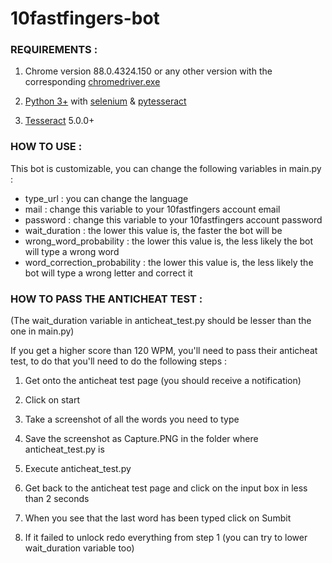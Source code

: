 # 10fastfingers-bot

### REQUIREMENTS :

1. Chrome version 88.0.4324.150 or any other version with the corresponding [chromedriver.exe](https://chromedriver.chromium.org/)

2. [Python 3+](python.org) with [selenium](https://chromedriver.chromium.org/) & [pytesseract](https://pypi.org/project/pytesseract/)

3. [Tesseract](https://digi.bib.uni-mannheim.de/tesseract/) 5.0.0+

### HOW TO USE :

This bot is customizable, you can change the following variables in main.py :
- type_url : you can change the language
- mail : change this variable to your 10fastfingers account email
- password : change this variable to your 10fastfingers account password
- wait_duration : the lower this value is, the faster the bot will be
- wrong_word_probability : the lower this value is, the less likely the bot will type a wrong word
- word_correction_probability : the lower this value is, the less likely the bot will type a wrong letter and correct it

### HOW TO PASS THE ANTICHEAT TEST :

(The wait_duration variable in anticheat_test.py should be lesser than the one in main.py)

If you get a higher score than 120 WPM, you'll need to pass their anticheat test, to do that you'll need to do the following steps :

1. Get onto the anticheat test page (you should receive a notification)

2. Click on start

3. Take a screenshot of all the words you need to type

4. Save the screenshot as Capture.PNG in the folder where anticheat_test.py is

5. Execute anticheat_test.py

6. Get back to the anticheat test page and click on the input box in less than 2 seconds

7. When you see that the last word has been typed click on Sumbit

8. If it failed to unlock redo everything from step 1 (you can try to lower wait_duration variable too)
